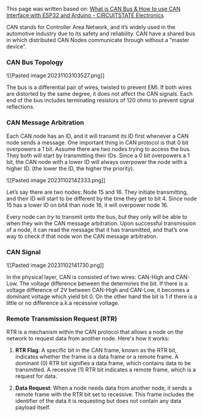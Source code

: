 This page was written based on:
[What is CAN Bus & How to use CAN Interface with ESP32 and Arduino - CIRCUITSTATE Electronics](https://www.circuitstate.com/tutorials/what-is-can-bus-how-to-use-can-interface-with-esp32-and-arduino/)

CAN stands for Controller Area Network, and it’s widely used in the automotive industry due to its safety and reliability. CAN have a shared bus in which distributed CAN Nodes communicate through without a “master device”.

### CAN Bus Topology

![[Pasted image 20231103103527.png]]

The bus is a differential pair of wires, twisted to prevent EMI. If both wires are distorted by the same degree, it does not affect the CAN signals. Each end of the bus includes terminating resistors of 120 ohms to prevent signal reflections.

### CAN Message Arbitration

Each CAN node has an ID, and it will transmit its ID first whenever a CAN node sends a message. One important thing in CAN protocol is that 0 bit overpowers a 1 bit. Assume there are two nodes trying to access the bus. They both will start by transmitting their IDs. Since a 0 bit overpowers a 1 bit, the CAN node with a lower ID will always overpower the node with a higher ID. (the lower the ID, the higher the priority).

![[Pasted image 20231102142333.png]]

Let’s say there are two nodes: Node 15 and 16. They initiate transmitting, and their ID will start to be different by the time they get to bit 4. Since node 15 has a lower ID on bit4 than node 16, it will overpower node 16.

Every node can _try_ to transmit onto the bus, but they only will be able to when they win the CAN message arbitration. Upon successful transmission of a node, it can read the message that it has transmitted, and that’s one way to check if that node won the CAN message arbitration.

### CAN Signal

![[Pasted image 20231102141730.png]]

In the physical layer, CAN is consisted of two wires: CAN-High and CAN-Low. The voltage difference between the determines the bit. If there is a voltage difference of 2V between CAN-High and CAN-Low, it becomes a dominant voltage which yield bit 0. On the other hand the bit is 1 if there is a little or no difference a.k.a recessive voltage.


### Remote Transmission Request (RTR)

RTR is a mechanism within the CAN protocol that allows a node on the network to request data from another node. Here's how it works:

1. **RTR Flag**: A specific bit in the CAN frame, known as the RTR bit, indicates whether the frame is a data frame or a remote frame. A dominant (0) RTR bit signifies a data frame, which contains data to be transmitted. A recessive (1) RTR bit indicates a remote frame, which is a request for data.
    
2. **Data Request**: When a node needs data from another node, it sends a remote frame with the RTR bit set to recessive. This frame includes the identifier of the data it is requesting but does not contain any data payload itself.